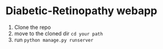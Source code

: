# Diabetic-Retinopathy webapp 
1. Clone the repo
2. move to the cloned dir `cd your path`
3. run `python manage.py runserver`
